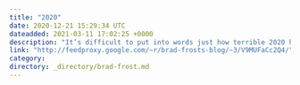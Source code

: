 ```yaml
---
title: "2020"
date: 2020-12-21 15:29:34 UTC
dateadded: 2021-03-11 17:02:25 +0000
description: "It’s difficult to put into words just how terrible 2020 has been. It’s been utterly devastating at a macro level, and at a personal level it’s proven to be the most brutal year of my life, shattering me physically, mentally, […]"
link: "http://feedproxy.google.com/~r/brad-frosts-blog/~3/V9MUFaCc2Q4/"
category:
directory: _directory/brad-frost.md
---
```

